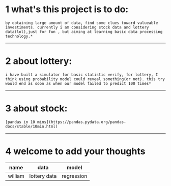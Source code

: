 # 1 what's this project is to do:
	by obtaining large amount of data, find some clues toward valueable investiments. currently i am considering stock data and lottery data(lol),just for fun , but aiming at learning basic data processing technology.*

-----

# 2 about lottery:
	i have built a simulator for basic statistic verify, for lottery, I think using probability model could reveal something(or not). this try would end as soon as when our model failed to predict 100 times*

-----
# 3 about stock:
	[pandas in 10 mins](https://pandas.pydata.org/pandas-docs/stable/10min.html)
		
-----
# 4 welcome to add your thoughts

name|data|model
---|---|---
william|lottery data| regression
